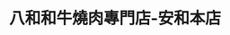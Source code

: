 ---
title: "八和和牛燒肉專門店-安和本店"
description: "八和和牛燒肉專門店-安和本店"
layout: shop
keywords:
  - 美食競賽
  - 台灣美食
  - 美食精選
datePublished: "2025-06-30"
dateModified: "2025-07-07"
city: "台北市"
district: "大安區"
address: "台北市大安區安和路一段102巷4號"
phone: "0223250531"
geo: "25.03415778953967, 121.55194771486876"
google_map: "https://maps.app.goo.gl/hkbwgDRRRLpeSdDX8"
footinder: "https://footinder.com.tw/%E5%8F%B0%E5%8C%97%E5%B8%82%E5%A4%A7%E5%AE%89%E5%8D%80/47908/"
official: "https://www.facebook.com/BAHO.YAKINIKU/"
award:
  - name: "500盤"
    year: "2024"
    entries:
      - dishes:
          - "法式吐司"

---